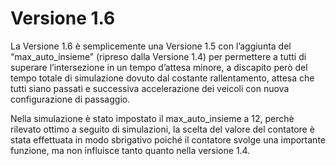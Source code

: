 # Versione 1.6

La Versione 1.6 è semplicemente una Versione 1.5 con l’aggiunta del “max_auto_insieme” (ripreso dalla Versione 1.4) per 
permettere a tutti di superare l’intersezione in un tempo d’attesa minore, a discapito però del tempo totale di 
simulazione dovuto dal costante rallentamento, attesa che tutti siano passati e successiva accelerazione dei veicoli 
con nuova configurazione di passaggio.

Nella simulazione è stato impostato il max_auto_insieme a 12, perchè rilevato ottimo a seguito di simulazioni, la scelta
 del valore del contatore è stata effettuata in modo sbrigativo poiché il contatore svolge una importante funzione, 
 ma non influisce tanto quanto nella versione 1.4.